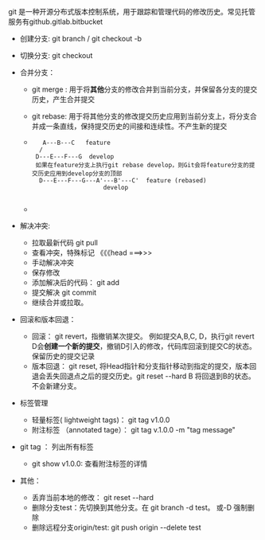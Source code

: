 git 是一种开源分布式版本控制系统，用于跟踪和管理代码的修改历史。常见托管服务有github.gitlab.bitbucket



 - 创建分支: git branch / git checkout -b 

  - 切换分支: git checkout 

  - 合并分支：

      -  git merge : 用于将**其他**分支的修改合并到当前分支，并保留各分支的提交历史，产生合并提交

      - git rebase: 用于将其他分支的修改提交历史应用到当前分支上，将分支合并成一条直线，保持提交历史的间接和连续性。不产生新的提交

      - ```
           A---B---C   feature
          /
         D---E---F---G  develop
         如果在feature分支上执行git rebase develop，则Git会将feature分支的提交历史应用到develop分支的顶部
          D---E---F---G---A'---B'---C'  feature (rebased)
                            develop
          
        ```

      - 

  - 解决冲突:

      - 拉取最新代码 git pull
      - 查看冲突，特殊标记 《《《head  ===>>>
      - 手动解决冲突
      - 保存修改
      - 添加解决后的代码： git add 
      - 提交解决 git commit
      - 继续合并或拉取。

- 回滚和版本回退：

  - 回滚： git revert，指撤销某次提交。 例如提交A,B,C, D，执行git revert D会**创建一个新的提交**，撤销D引入的修改，代码库回滚到提交C的状态。保留历史的提交记录
  - 版本回退： git reset, 将Head指针和分支指针移动到指定的提交，版本回退会丢失回退点之后的提交历史。git reset --hard B 将回退到B的状态。不会新建分支。

- 标签管理

  - 轻量标签( lightweight tags)： git tag v1.0.0
  - 附注标签 （annotated tage）： git tag v.1.0.0 -m "tag message"
- git tag ： 列出所有标签
  - git show v1.0.0: 查看附注标签的详情
  
- 其他：

     - 丢弃当前本地的修改： git reset --hard
     - 删除分支test：先切换到其他分支。在 git branch -d test。 或-D 强制删除
     - 删除远程分支origin/test: git push origin --delete test